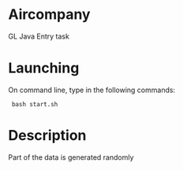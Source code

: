 # Aircompany
GL Java Entry task

# Launching
On command line, type in the following commands:

     bash start.sh

# Description
Part of the data is generated randomly
